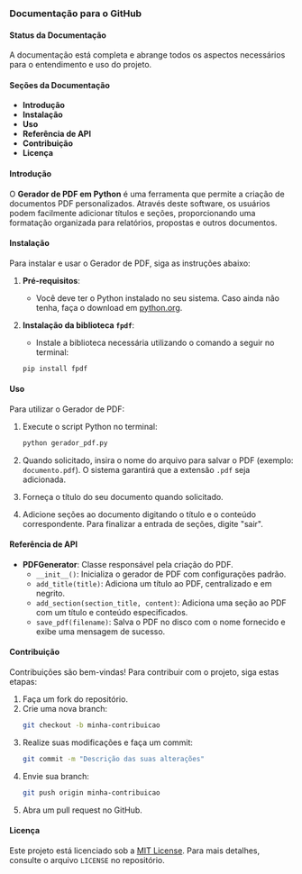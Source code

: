
### Documentação para o GitHub

#### Status da Documentação
A documentação está completa e abrange todos os aspectos necessários para o entendimento e uso do projeto.

#### Seções da Documentação
- **Introdução**  
- **Instalação**  
- **Uso**  
- **Referência de API**  
- **Contribuição**  
- **Licença**  

#### Introdução
O **Gerador de PDF em Python** é uma ferramenta que permite a criação de documentos PDF personalizados. Através deste software, os usuários podem facilmente adicionar títulos e seções, proporcionando uma formatação organizada para relatórios, propostas e outros documentos.

#### Instalação
Para instalar e usar o Gerador de PDF, siga as instruções abaixo:

1. **Pré-requisitos**:  
   - Você deve ter o Python instalado no seu sistema. Caso ainda não tenha, faça o download em [python.org](https://www.python.org/downloads/).

2. **Instalação da biblioteca `fpdf`**:  
   - Instale a biblioteca necessária utilizando o comando a seguir no terminal:
   ```bash
   pip install fpdf
   ```

#### Uso
Para utilizar o Gerador de PDF:

1. Execute o script Python no terminal:
   ```bash
   python gerador_pdf.py
   ```

2. Quando solicitado, insira o nome do arquivo para salvar o PDF (exemplo: `documento.pdf`). O sistema garantirá que a extensão `.pdf` seja adicionada.

3. Forneça o título do seu documento quando solicitado.

4. Adicione seções ao documento digitando o título e o conteúdo correspondente. Para finalizar a entrada de seções, digite "sair".

#### Referência de API
- **PDFGenerator**: Classe responsável pela criação do PDF.  
    - `__init__()`: Inicializa o gerador de PDF com configurações padrão.  
    - `add_title(title)`: Adiciona um título ao PDF, centralizado e em negrito.  
    - `add_section(section_title, content)`: Adiciona uma seção ao PDF com um título e conteúdo especificados.  
    - `save_pdf(filename)`: Salva o PDF no disco com o nome fornecido e exibe uma mensagem de sucesso.

#### Contribuição
Contribuições são bem-vindas! Para contribuir com o projeto, siga estas etapas:

1. Faça um fork do repositório.  
2. Crie uma nova branch:
   ```bash
   git checkout -b minha-contribuicao
   ```
3. Realize suas modificações e faça um commit:
   ```bash
   git commit -m "Descrição das suas alterações"
   ```
4. Envie sua branch:
   ```bash
   git push origin minha-contribuicao
   ```
5. Abra um pull request no GitHub.

#### Licença
Este projeto está licenciado sob a [MIT License](LICENSE). Para mais detalhes, consulte o arquivo `LICENSE` no repositório.